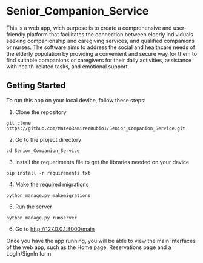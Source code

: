 # Senior_Companion_Service

This is a web app, wich purpose is to create a comprehensive and user-friendly platform that facilitates the connection between elderly individuals seeking companionship and caregiving services, and qualified companions or nurses. The software aims to address the social and healthcare needs of the elderly population by providing a convenient and secure way for them to find suitable companions or caregivers for their daily activities, assistance with health-related tasks, and emotional support.

## Getting Started

To run this app on your local device, follow these steps:

1. Clone the repository
```
git clone https://github.com/MateoRamirezRubio1/Senior_Companion_Service.git
```
2. Go to the project directory
```
cd Senior_Companion_Service
```
3. Install the requeriments file to get the libraries needed on your device

```
pip install -r requirements.txt
```

4. Make the required migrations
```
python manage.py makemigrations
```
5. Run the server
```
python manage.py runserver
```
6. Go to http://127.0.0.1:8000/main

Once you have the app running, you will be able to view the main interfaces of the web app, such as the Home page, Reservations page and a LogIn/SignIn form
